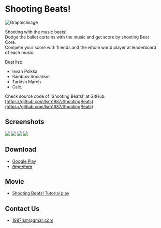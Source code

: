 Shooting Beats!
===
![GraphicImage](images/GraphicImage.png)

Shooting with the music beats!  
Dodge the bullet curtains with the music and get score by shooting Beat Core.  
Compete your score with friends and the whole world player at leaderboard of each music.  

Beat list:
- Ievan Polkka
- Rainbow Socialism
- Turkish March
- Calc.

Check source code of 'Shooting Beats!' at GitHub.  
[https://github.com/lsm1987/ShootingBeats](https://github.com/lsm1987/ShootingBeats)

## Screenshots
![](images/Screenshot_Ready_Phone_5_5.png)
![](images/Screenshot_Play1_Phone_5_5.png)
![](images/Screenshot_Play2_Phone_5_5.png)
![](images/Screenshot_List_Phone_5_5.png)

## Download
- [Google Play](https://play.google.com/store/apps/details?id=com.lsm1987.ShootingBeats)
- [~~App Store~~](https://apps.apple.com/app/id1474525871)

## Movie
- [Shooting Beats! Tutorial play](https://www.youtube.com/watch?v=v2521Lo-OZg)

## Contact Us
- 1987lsm@gmail.com